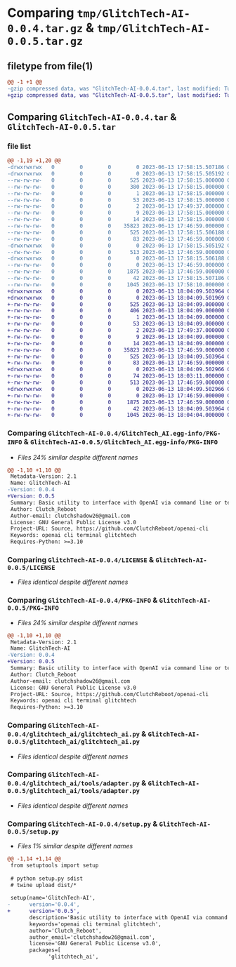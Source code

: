 # Comparing `tmp/GlitchTech-AI-0.0.4.tar.gz` & `tmp/GlitchTech-AI-0.0.5.tar.gz`

## filetype from file(1)

```diff
@@ -1 +1 @@
-gzip compressed data, was "GlitchTech-AI-0.0.4.tar", last modified: Tue Jun 13 17:58:15 2023, max compression
+gzip compressed data, was "GlitchTech-AI-0.0.5.tar", last modified: Tue Jun 13 18:04:09 2023, max compression
```

## Comparing `GlitchTech-AI-0.0.4.tar` & `GlitchTech-AI-0.0.5.tar`

### file list

```diff
@@ -1,19 +1,20 @@
-drwxrwxrwx   0        0        0        0 2023-06-13 17:58:15.507186 GlitchTech-AI-0.0.4/
-drwxrwxrwx   0        0        0        0 2023-06-13 17:58:15.505192 GlitchTech-AI-0.0.4/GlitchTech_AI.egg-info/
--rw-rw-rw-   0        0        0      525 2023-06-13 17:58:15.000000 GlitchTech-AI-0.0.4/GlitchTech_AI.egg-info/PKG-INFO
--rw-rw-rw-   0        0        0      380 2023-06-13 17:58:15.000000 GlitchTech-AI-0.0.4/GlitchTech_AI.egg-info/SOURCES.txt
--rw-rw-rw-   0        0        0        1 2023-06-13 17:58:15.000000 GlitchTech-AI-0.0.4/GlitchTech_AI.egg-info/dependency_links.txt
--rw-rw-rw-   0        0        0       53 2023-06-13 17:58:15.000000 GlitchTech-AI-0.0.4/GlitchTech_AI.egg-info/entry_points.txt
--rw-rw-rw-   0        0        0        2 2023-06-13 17:49:37.000000 GlitchTech-AI-0.0.4/GlitchTech_AI.egg-info/not-zip-safe
--rw-rw-rw-   0        0        0        9 2023-06-13 17:58:15.000000 GlitchTech-AI-0.0.4/GlitchTech_AI.egg-info/requires.txt
--rw-rw-rw-   0        0        0       14 2023-06-13 17:58:15.000000 GlitchTech-AI-0.0.4/GlitchTech_AI.egg-info/top_level.txt
--rw-rw-rw-   0        0        0    35823 2023-06-13 17:46:59.000000 GlitchTech-AI-0.0.4/LICENSE
--rw-rw-rw-   0        0        0      525 2023-06-13 17:58:15.506188 GlitchTech-AI-0.0.4/PKG-INFO
--rw-rw-rw-   0        0        0       83 2023-06-13 17:46:59.000000 GlitchTech-AI-0.0.4/README.md
-drwxrwxrwx   0        0        0        0 2023-06-13 17:58:15.505192 GlitchTech-AI-0.0.4/glitchtech_ai/
--rw-rw-rw-   0        0        0      513 2023-06-13 17:46:59.000000 GlitchTech-AI-0.0.4/glitchtech_ai/glitchtech_ai.py
-drwxrwxrwx   0        0        0        0 2023-06-13 17:58:15.506188 GlitchTech-AI-0.0.4/glitchtech_ai/tools/
--rw-rw-rw-   0        0        0        0 2023-06-13 17:46:59.000000 GlitchTech-AI-0.0.4/glitchtech_ai/tools/__init__.py
--rw-rw-rw-   0        0        0     1875 2023-06-13 17:46:59.000000 GlitchTech-AI-0.0.4/glitchtech_ai/tools/adapter.py
--rw-rw-rw-   0        0        0       42 2023-06-13 17:58:15.507186 GlitchTech-AI-0.0.4/setup.cfg
--rw-rw-rw-   0        0        0     1045 2023-06-13 17:58:10.000000 GlitchTech-AI-0.0.4/setup.py
+drwxrwxrwx   0        0        0        0 2023-06-13 18:04:09.503964 GlitchTech-AI-0.0.5/
+drwxrwxrwx   0        0        0        0 2023-06-13 18:04:09.501969 GlitchTech-AI-0.0.5/GlitchTech_AI.egg-info/
+-rw-rw-rw-   0        0        0      525 2023-06-13 18:04:09.000000 GlitchTech-AI-0.0.5/GlitchTech_AI.egg-info/PKG-INFO
+-rw-rw-rw-   0        0        0      406 2023-06-13 18:04:09.000000 GlitchTech-AI-0.0.5/GlitchTech_AI.egg-info/SOURCES.txt
+-rw-rw-rw-   0        0        0        1 2023-06-13 18:04:09.000000 GlitchTech-AI-0.0.5/GlitchTech_AI.egg-info/dependency_links.txt
+-rw-rw-rw-   0        0        0       53 2023-06-13 18:04:09.000000 GlitchTech-AI-0.0.5/GlitchTech_AI.egg-info/entry_points.txt
+-rw-rw-rw-   0        0        0        2 2023-06-13 17:49:37.000000 GlitchTech-AI-0.0.5/GlitchTech_AI.egg-info/not-zip-safe
+-rw-rw-rw-   0        0        0        9 2023-06-13 18:04:09.000000 GlitchTech-AI-0.0.5/GlitchTech_AI.egg-info/requires.txt
+-rw-rw-rw-   0        0        0       14 2023-06-13 18:04:09.000000 GlitchTech-AI-0.0.5/GlitchTech_AI.egg-info/top_level.txt
+-rw-rw-rw-   0        0        0    35823 2023-06-13 17:46:59.000000 GlitchTech-AI-0.0.5/LICENSE
+-rw-rw-rw-   0        0        0      525 2023-06-13 18:04:09.503964 GlitchTech-AI-0.0.5/PKG-INFO
+-rw-rw-rw-   0        0        0       83 2023-06-13 17:46:59.000000 GlitchTech-AI-0.0.5/README.md
+drwxrwxrwx   0        0        0        0 2023-06-13 18:04:09.502966 GlitchTech-AI-0.0.5/glitchtech_ai/
+-rw-rw-rw-   0        0        0       74 2023-06-13 18:03:11.000000 GlitchTech-AI-0.0.5/glitchtech_ai/__main__.py
+-rw-rw-rw-   0        0        0      513 2023-06-13 17:46:59.000000 GlitchTech-AI-0.0.5/glitchtech_ai/glitchtech_ai.py
+drwxrwxrwx   0        0        0        0 2023-06-13 18:04:09.502966 GlitchTech-AI-0.0.5/glitchtech_ai/tools/
+-rw-rw-rw-   0        0        0        0 2023-06-13 17:46:59.000000 GlitchTech-AI-0.0.5/glitchtech_ai/tools/__init__.py
+-rw-rw-rw-   0        0        0     1875 2023-06-13 17:46:59.000000 GlitchTech-AI-0.0.5/glitchtech_ai/tools/adapter.py
+-rw-rw-rw-   0        0        0       42 2023-06-13 18:04:09.503964 GlitchTech-AI-0.0.5/setup.cfg
+-rw-rw-rw-   0        0        0     1045 2023-06-13 18:04:04.000000 GlitchTech-AI-0.0.5/setup.py
```

### Comparing `GlitchTech-AI-0.0.4/GlitchTech_AI.egg-info/PKG-INFO` & `GlitchTech-AI-0.0.5/GlitchTech_AI.egg-info/PKG-INFO`

 * *Files 24% similar despite different names*

```diff
@@ -1,10 +1,10 @@
 Metadata-Version: 2.1
 Name: GlitchTech-AI
-Version: 0.0.4
+Version: 0.0.5
 Summary: Basic utility to interface with OpenAI via command line or terminal.
 Author: Clutch_Reboot
 Author-email: clutchshadow26@gmail.com
 License: GNU General Public License v3.0
 Project-URL: Source, https://github.com/ClutchReboot/openai-cli
 Keywords: openai cli terminal glitchtech
 Requires-Python: >=3.10
```

### Comparing `GlitchTech-AI-0.0.4/LICENSE` & `GlitchTech-AI-0.0.5/LICENSE`

 * *Files identical despite different names*

### Comparing `GlitchTech-AI-0.0.4/PKG-INFO` & `GlitchTech-AI-0.0.5/PKG-INFO`

 * *Files 24% similar despite different names*

```diff
@@ -1,10 +1,10 @@
 Metadata-Version: 2.1
 Name: GlitchTech-AI
-Version: 0.0.4
+Version: 0.0.5
 Summary: Basic utility to interface with OpenAI via command line or terminal.
 Author: Clutch_Reboot
 Author-email: clutchshadow26@gmail.com
 License: GNU General Public License v3.0
 Project-URL: Source, https://github.com/ClutchReboot/openai-cli
 Keywords: openai cli terminal glitchtech
 Requires-Python: >=3.10
```

### Comparing `GlitchTech-AI-0.0.4/glitchtech_ai/glitchtech_ai.py` & `GlitchTech-AI-0.0.5/glitchtech_ai/glitchtech_ai.py`

 * *Files identical despite different names*

### Comparing `GlitchTech-AI-0.0.4/glitchtech_ai/tools/adapter.py` & `GlitchTech-AI-0.0.5/glitchtech_ai/tools/adapter.py`

 * *Files identical despite different names*

### Comparing `GlitchTech-AI-0.0.4/setup.py` & `GlitchTech-AI-0.0.5/setup.py`

 * *Files 1% similar despite different names*

```diff
@@ -1,14 +1,14 @@
 from setuptools import setup
 
 # python setup.py sdist
 # twine upload dist/*
 
 setup(name='GlitchTech-AI',
-      version='0.0.4',
+      version='0.0.5',
       description='Basic utility to interface with OpenAI via command line or terminal.',
       keywords='openai cli terminal glitchtech',
       author='Clutch_Reboot',
       author_email='clutchshadow26@gmail.com',
       license='GNU General Public License v3.0',
       packages=[
             'glitchtech_ai',
```

